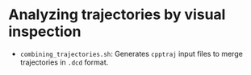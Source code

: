 # Analyzing trajectories by visual inspection

* `combining_trajectories.sh`: Generates `cpptraj` input files to merge trajectories in `.dcd` format. 